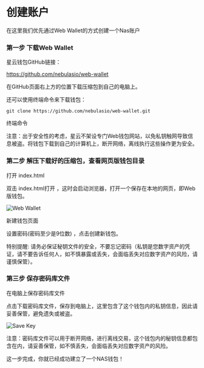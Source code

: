 # 创建账户

在这里我们优先通过Web Wallet的方式创建一个Nas账户 

### 第一步 下载Web Wallet

星云钱包GitHub链接：

https://github.com/nebulasio/web-wallet

在GitHub页面右上方的位置下载压缩包到自己的电脑上。

还可以使用终端命令来下载钱包：

```
git clone https://github.com/nebulasio/web-wallet.git
```


终端命令

注意：出于安全性的考虑，星云不架设专门Web钱包网站，以免私钥触网导致信息被盗。将钱包下载到自己的计算机上，断开网络，离线执行这些操作更为安全。

 

 
### 第二步 解压下载好的压缩包，查看网页版钱包目录



打开 index.html

双击 index.html打开 ，这时会启动浏览器，打开一个保存在本地的网页，即Web版钱包。

![Web Wallet](https://github.com/dreamflyfengzi/nebulasdapp/tree/master/tutorials/resources/account-web-wallet.png)

新建钱包页面

设置密码(密码至少是9位数) ，点击创建新钱包。

特别提醒: 请务必保证秘钥文件的安全，不要忘记密码（私钥是您数字资产的凭证，请不要告诉任何人，如不慎暴露或丢失，会面临丢失对应数字资产的风险，请谨慎保管）。

 

### 第三步 保存密码库文件



在电脑上保存密码库文件

点击下载密码库文件，保存到电脑上，这里包含了这个钱包内的私钥信息，因此请妥善保管，避免遗失或被盗。

![Save Key](https://github.com/dreamflyfengzi/nebulasdapp/tree/master/tutorials/resources/account-save-key.png)

注意：密码库文件可以用于断开网络，进行离线交易，这个钱包内的秘钥信息都包含在内，请妥善保管，如不慎丢失，会面临丢失对应数字资产的风险。

 
这一步完成，你就已经成功建立了一个NAS钱包！